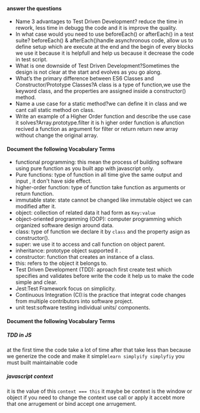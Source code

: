#### answer the questions
- Name 3 advantages to Test Driven Development?
reduce the time in rework, less time in debugg the code and it is improve the quality.
- In what case would you need to use beforeEach() or afterEach() in a test suite?
beforeEach() & afterEach()handle asynchronous code, allow us to define setup which are execute at the end and the begin of every blocks we use it because it is helpfull and help us because it decrease the code in test script.
- What is one downside of Test Driven Development?Sometimes the design is not clear at the start and evolves as you go along.
- What’s the primary difference between ES6 Classes and Constructor/Prototype Classes?A class is a type of function,we use the keyword class, and the properties are assigned inside a constructor() method.
- Name a use case for a static method?we can define it in class and we cant call static method on class.
- Write an example of a Higher Order function and describe the use case it solves?Array.prototype.filter it is h igher order function is afunction recived a function as argument for filter or return return new array without change the original array.

#### Document the following Vocabulary Terms
- functional programming: this mean  the process of building software using pure function as you built app with javascript only.
- Pure functions: type of function in all time give the same output and input , it don't have side effect.
- higher-order function: type of function take function as arguments or return function.
- immutable state: state cannot be changed like immutable object we can modified after it.
- object: collection of related data it had form as `Key:value`
- object-oriented programming (OOP): computer programming which organized software design around data.
- class: type of function we declare it by `class` and the property asign as constructor().
- super: we use it to access and call function on object parent.
- inheritance: prototype object supported it .
- constructor: function that creates an instance of a class.
- this: refers to the object it belongs to.
- Test Driven Development (TDD): aproach first create test which specifies and validates before write the code it help us to make the code simple and clear.
- Jest:Test Framework focus on simplicity.
- Continuous Integration (CI):is the practice that integrat code changes from multiple contributors into software project.
- unit test:software testing individual units/ components.

#### Document the following Vocabulary Terms
##### TDD in JS
at the first time the code take a lot of time after that take less than because we generize the code and make it simple`learn simplyify simplyfiy` you must built maintainable code 
##### javascript context
it is the value of this `context === this` it maybe be context is the window or object if you need to change the context use call or apply it accebt more that one arrugement or bind accept one arrugement.
